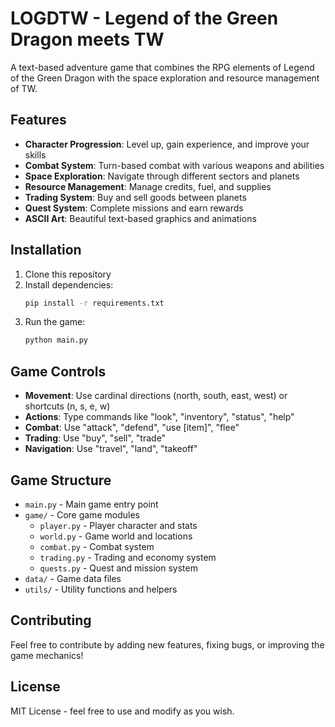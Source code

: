 # LOGDTW - Legend of the Green Dragon meets TW

A text-based adventure game that combines the RPG elements of Legend of the Green Dragon with the space exploration and resource management of TW.

## Features

- **Character Progression**: Level up, gain experience, and improve your skills
- **Combat System**: Turn-based combat with various weapons and abilities
- **Space Exploration**: Navigate through different sectors and planets
- **Resource Management**: Manage credits, fuel, and supplies
- **Trading System**: Buy and sell goods between planets
- **Quest System**: Complete missions and earn rewards
- **ASCII Art**: Beautiful text-based graphics and animations

## Installation

1. Clone this repository
2. Install dependencies:
   ```bash
   pip install -r requirements.txt
   ```
3. Run the game:
   ```bash
   python main.py
   ```

## Game Controls

- **Movement**: Use cardinal directions (north, south, east, west) or shortcuts (n, s, e, w)
- **Actions**: Type commands like "look", "inventory", "status", "help"
- **Combat**: Use "attack", "defend", "use [item]", "flee"
- **Trading**: Use "buy", "sell", "trade"
- **Navigation**: Use "travel", "land", "takeoff"

## Game Structure

- `main.py` - Main game entry point
- `game/` - Core game modules
  - `player.py` - Player character and stats
  - `world.py` - Game world and locations
  - `combat.py` - Combat system
  - `trading.py` - Trading and economy system
  - `quests.py` - Quest and mission system
- `data/` - Game data files
- `utils/` - Utility functions and helpers

## Contributing

Feel free to contribute by adding new features, fixing bugs, or improving the game mechanics!

## License

MIT License - feel free to use and modify as you wish.